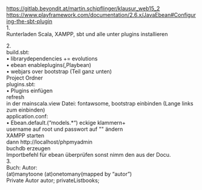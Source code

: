 # 
https://gitlab.beyondit.at/martin.schipflinger/klausur_web15_2<br>
https://www.playframework.com/documentation/2.6.x/JavaEbean#Configuring-the-sbt-plugin<br>
1.<br>
Runterladen Scala, XAMPP, sbt und alle unter plugins installieren<br>

2.<br>
build.sbt:<br> 
•	librarydependencies += evolutions<br>
•	ebean enableplugins(,Playbean)<br>
•	webjars over bootstrap (Teil ganz unten)<br>
Project Ordner<br>
plugins.sbt:<br>
•	Plugins einfügen<br>
refresh<br>
in der mainscala.view Datei: fontawsome, bootstrap einbinden (Lange links zum einbinden)<br>
application.conf: <br>
•	Ebean.default.(“models.*“) eckige klammern+<br>
username auf root und passwort auf "" ändern <br>
XAMPP starten<br>
dann http://localhost/phpmyadmin<br>
buchdb erzeugen<br>
Importbefehl für ebean überprüfen sonst nimm den aus der Docu.<br>
3.<br>
Buch:				              Autor:<br>
(at)manytoone			        (at)onetomany(mapped by “autor”)<br>
Private Autor autor;		    privateList<Buch>books;<br>
 


